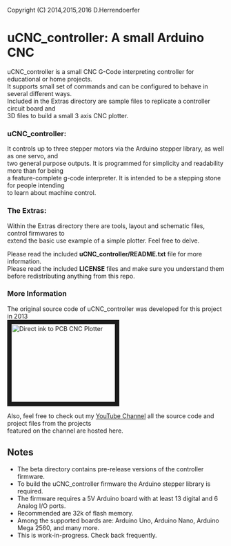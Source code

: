 Copyright (C) 2014,2015,2016 D.Herrendoerfer 

# uCNC_controller: A small Arduino CNC

uCNC_controller is a small CNC G-Code interpreting controller for educational or home projects.  
It supports small set of commands and can be configured to behave in several different ways.  
Included in the Extras directory are sample files to replicate a controller circuit board and  
3D files to build a small 3 axis CNC plotter.

### uCNC_controller:
It controls up to three stepper motors via the Arduino stepper library, as well as one servo, and  
two general purpose outputs. It is programmed for simplicity and readability more than for being  
a feature-complete g-code interpreter. It is intended to be a stepping stone for people intending  
to learn about machine control.

### The Extras:
Within the Extras directory there are tools, layout and schematic files, control firmwares to  
extend the basic use example of a simple plotter. Feel free to delve.

Please read the included **uCNC_controller/README.txt** file for more information.  
Please read the included **LICENSE** files and make sure you understand them before redistributing anything from this repo.

### More Information
The original source code of uCNC_controller was developed for this project in 2013  
<a href="http://www.youtube.com/watch?feature=player_embedded&v=rLQajSRnELc
" target="_blank"><img src="http://img.youtube.com/vi/rLQajSRnELc/0.jpg" 
alt="Direct ink to PCB CNC Plotter" width="240" height="180" border="10" /></a>

Also, feel free to check out my [YouTube Channel](https://www.youtube.com/channel/UCe9XrOQuQR8SzbB_zRUIf0w "Dirk Herrendoerfers YouTube Channel")
all the source code and project files from the projects  
featured on the channel are hosted here.

## Notes
- The beta directory contains pre-release versions of the controller firmware.
- To build the uCNC_controller firmware the Arduino stepper library is required.
- The firmware requires a 5V Arduino board with at least 13 digital and 6 Analog I/O ports.  
- Recommended are 32k of flash memory.  
- Among the supported boards are: Arduino Uno, Arduino Nano, Arduino Mega 2560, and many more.
- This is work-in-progress. Check back frequently.
